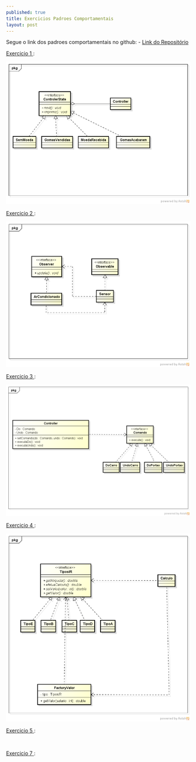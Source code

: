 ```yaml
---
published: true
title: Exercicios Padroes Comportamentais
layout: post
---
```

Segue o link dos padroes comportamentais no github: - [Link do Repositório](https://github.com/GrimaG/GrimaG.github.io/tree/master/CafeteriabwDecorator)

[Exercicio 1 ](https://github.com/GrimaG/GrimaG.github.io/tree/master/maquina_goma):

<img src="https://github.com/GrimaG/GrimaG.github.io/blob/master/maquina_goma/state.png?raw=trueg">

[Exercicio 2 ](https://github.com/GrimaG/GrimaG.github.io/tree/master/arCondicionado):

<img src="https://github.com/GrimaG/GrimaG.github.io/blob/master/arCondicionado/ar.png?raw=true">

[Exercicio 3 ](https://github.com/GrimaG/GrimaG.github.io/tree/master/controle):

<img src="https://github.com/GrimaG/GrimaG.github.io/blob/master/controle/controle.png?raw=true">


[Exercicio 4 ](https://github.com/GrimaG/GrimaG.github.io/tree/master/IR):

<img src="https://github.com/GrimaG/GrimaG.github.io/blob/master/IR/ir.png?raw=true">


[Exercicio 5 ](https://github.com/GrimaG/GrimaG.github.io/tree/master/mediador_ar):

<img src="">

[Exercicio 7 ](https://github.com/GrimaG/GrimaG.github.io/tree/master/foobarMotor):

<img src="">